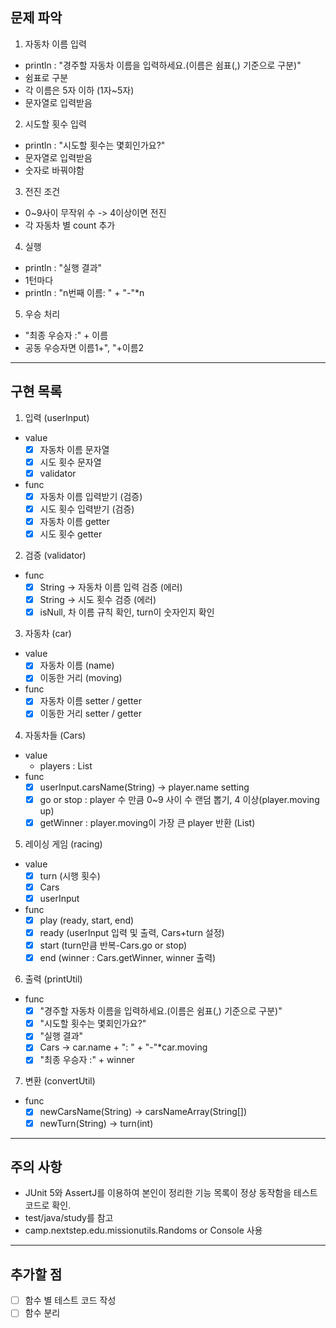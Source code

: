 문제 파악
----------------------------------------------------------------
1. 자동차 이름 입력
- println : "경주할 자동차 이름을 입력하세요.(이름은 쉼표(,) 기준으로 구분)"
- 쉼표로 구분
- 각 이름은 5자 이하 (1자~5자)
- 문자열로 입력받음

2. 시도할 횟수 입력
- println : "시도할 횟수는 몇회인가요?"
- 문자열로 입력받음
- 숫자로 바꿔야함

3. 전진 조건
- 0~9사이 무작위 수 -> 4이상이면 전진
- 각 자동차 별 count 추가

4. 실행
- println : "실행 결과"
- 1턴마다
- println : "n번째 이름: " + "-"*n

5. 우승 처리
- "최종 우승자 :" + 이름
- 공동 우승자면 이름1+", "+이름2
----------------------------------------------------------------
구현 목록
----------------------------------------------------------------
1. 입력 (userInput)
- value
  - [x] 자동차 이름 문자열
  - [x] 시도 횟수 문자열
  - [x] validator
- func
  - [x] 자동차 이름 입력받기 (검증)
  - [x] 시도 횟수 입력받기 (검증)
  - [x] 자동차 이름 getter
  - [x] 시도 횟수 getter

2. 검증 (validator)
- func
   - [x] String -> 자동차 이름 입력 검증 (에러)
   - [x] String -> 시도 횟수 검증 (에러)
   - [x] isNull, 차 이름 규칙 확인, turn이 숫자인지 확인
 
3. 자동차 (car)
- value
  - [x] 자동차 이름 (name)
  - [x] 이동한 거리 (moving)
- func
  - [x] 자동차 이름 setter / getter
  - [x] 이동한 거리 setter / getter

4. 자동차들 (Cars)
- value
  - players : List<car>
- func
  - [x] userInput.carsName(String) -> player.name setting
  - [x] go or stop : player 수 만큼 0~9 사이 수 랜덤 뽑기, 4 이상(player.moving up)
  - [x] getWinner : player.moving이 가장 큰 player 반환 (List<car>)
  
5. 레이싱 게임 (racing)
- value
  - [x] turn (시행 횟수)
  - [x] Cars
  - [x] userInput
- func
   - [x] play (ready, start, end)
   - [x] ready (userInput 입력 및 출력, Cars+turn 설정)
   - [x] start (turn만큼 반복-Cars.go or stop)
   - [x] end (winner : Cars.getWinner, winner 출력)

6. 출력 (printUtil)
- func
   - [x]  "경주할 자동차 이름을 입력하세요.(이름은 쉼표(,) 기준으로 구분)"
   - [x]  "시도할 횟수는 몇회인가요?"
   - [x]  "실행 결과"
   - [x]  Cars -> car.name + ": " + "-"*car.moving
   - [x]  "최종 우승자 :" + winner

7. 변환 (convertUtil)
- func
  - [x] newCarsName(String) -> carsNameArray(String[])
  - [x] newTurn(String) -> turn(int)

----------------------------------------------------------------
주의 사항
----------------------------------------------------------------
- JUnit 5와 AssertJ를 이용하여 본인이 정리한 기능 목록이 정상 동작함을
테스트 코드로 확인.
- test/java/study를 참고
- camp.nextstep.edu.missionutils.Randoms or Console 사용

----------------------------------------------------------------
추가할 점
----------------------------------------------------------------
- [ ] 함수 별 테스트 코드 작성
- [ ] 함수 분리 